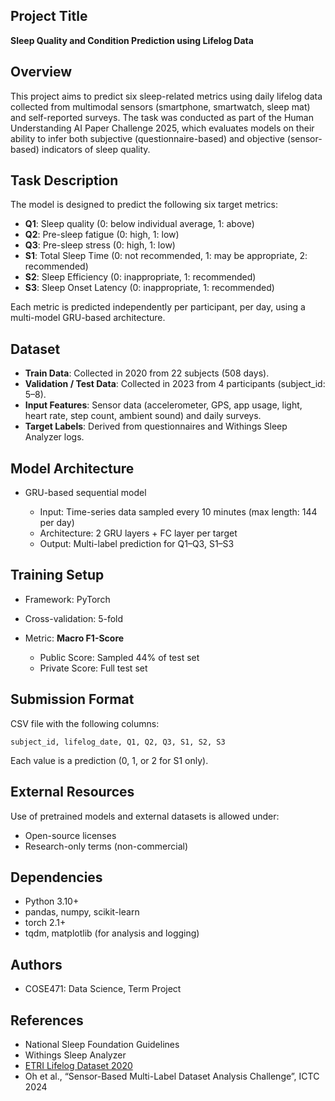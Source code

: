 ## Project Title

**Sleep Quality and Condition Prediction using Lifelog Data**

## Overview

This project aims to predict six sleep-related metrics using daily lifelog data collected from multimodal sensors (smartphone, smartwatch, sleep mat) and self-reported surveys. The task was conducted as part of the Human Understanding AI Paper Challenge 2025, which evaluates models on their ability to infer both subjective (questionnaire-based) and objective (sensor-based) indicators of sleep quality.

## Task Description

The model is designed to predict the following six target metrics:

* **Q1**: Sleep quality (0: below individual average, 1: above)
* **Q2**: Pre-sleep fatigue (0: high, 1: low)
* **Q3**: Pre-sleep stress (0: high, 1: low)
* **S1**: Total Sleep Time (0: not recommended, 1: may be appropriate, 2: recommended)
* **S2**: Sleep Efficiency (0: inappropriate, 1: recommended)
* **S3**: Sleep Onset Latency (0: inappropriate, 1: recommended)

Each metric is predicted independently per participant, per day, using a multi-model GRU-based architecture.

## Dataset

* **Train Data**: Collected in 2020 from 22 subjects (508 days).
* **Validation / Test Data**: Collected in 2023 from 4 participants (subject\_id: 5–8).
* **Input Features**: Sensor data (accelerometer, GPS, app usage, light, heart rate, step count, ambient sound) and daily surveys.
* **Target Labels**: Derived from questionnaires and Withings Sleep Analyzer logs.

## Model Architecture

* GRU-based sequential model

  * Input: Time-series data sampled every 10 minutes (max length: 144 per day)
  * Architecture: 2 GRU layers + FC layer per target
  * Output: Multi-label prediction for Q1–Q3, S1–S3

## Training Setup

* Framework: PyTorch
* Cross-validation: 5-fold
* Metric: **Macro F1-Score**

  * Public Score: Sampled 44% of test set
  * Private Score: Full test set

## Submission Format

CSV file with the following columns:

```
subject_id, lifelog_date, Q1, Q2, Q3, S1, S2, S3
```

Each value is a prediction (0, 1, or 2 for S1 only).

## External Resources

Use of pretrained models and external datasets is allowed under:

* Open-source licenses
* Research-only terms (non-commercial)

## Dependencies

* Python 3.10+
* pandas, numpy, scikit-learn
* torch 2.1+
* tqdm, matplotlib (for analysis and logging)

## Authors

* COSE471: Data Science, Term Project

## References

* National Sleep Foundation Guidelines
* Withings Sleep Analyzer
* [ETRI Lifelog Dataset 2020](https://nanum.etri.re.kr/share/schung/ETRILifelogDataset2020)
* Oh et al., “Sensor-Based Multi-Label Dataset Analysis Challenge”, ICTC 2024

